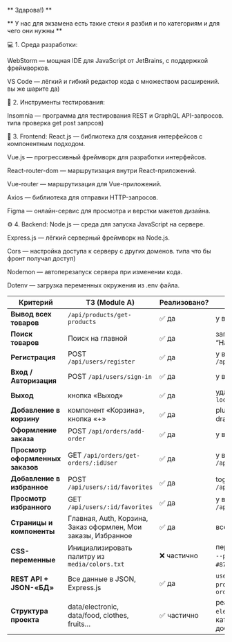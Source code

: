 ** Здарова!) **

** У нас для экзамена есть такие стеки я разбил и по категориям и для чего они нужны **

💻 1. Среда разработки:

WebStorm — мощная IDE для JavaScript от JetBrains, с поддержкой фреймворков.

VS Code — лёгкий и гибкий редактор кода с множеством расширений.
вы же шарите да) 

🧪 2. Инструменты тестирования:

Insomnia — программа для тестирования REST и GraphQL API-запросов.
типа проверка get post запрсов) 

🎨 3. Frontend:
React.js — библиотека для создания интерфейсов с компонентным подходом.

Vue.js — прогрессивный фреймворк для разработки интерфейсов.

React-router-dom — маршрутизация внутри React-приложений.

Vue-router — маршрутизация для Vue-приложений.

Axios — библиотека для отправки HTTP-запросов.

Figma — онлайн-сервис для просмотра и верстки макетов дизайна.

⚙️ 4. Backend:
Node.js — среда для запуска JavaScript на сервере.

Express.js — лёгкий серверный фреймворк на Node.js.

Cors — настройка доступа к серверу с других доменов. типа что бы фронт получал доступ)

Nodemon — автоперезапуск сервера при изменении кода.

Dotenv — загрузка переменных окружения из .env файла.








| Критерий                         | ТЗ (Module A)                                                 | Реализовано? | Примечание                                                                     |
| -------------------------------- | ------------------------------------------------------------- | ------------ | ------------------------------------------------------------------------------ |
| **Вывод всех товаров**           | `/api/products/get-products`                                  | ✅ да         | у вас `GET /api/products`                                                      |
| **Поиск товаров**                | Поиск на главной                                              | ✅ да         | заголовок меняется на “Найдено по…”                                            |
| **Регистрация**                  | POST `/api/users/register`                                    | ✅ да         | у вас POST `/api/register`                                                     |
| **Вход / Авторизация**           | POST `/api/users/sign-in`                                     | ✅ да         | у вас POST `/api/login`                                                        |
| **Выход**                        | кнопка «Выход»                                                | ✅ да         | удаляет `session` и `location.reload()`                                        |
| **Добавление в корзину**         | компонент «Корзина», кнопка «+»                               | ✅ да         | plus-кнопка → `add()` + drawer                                                 |
| **Оформление заказа**            | POST `/api/orders/add-order`                                  | ✅ да         | у вас POST `/api/orders`                                                       |
| **Просмотр оформленных заказов** | GET `/api/orders/get-orders/:idUser`                          | ✅ да         | у вас GET `/api/users/:id/orders`                                              |
| **Добавление в избранное**       | POST `/api/users/:id/favorites`                               | ✅ да         | toggleFav → `POST /api/users/:id/favorites`                                    |
| **Просмотр избранного**          | GET `/api/users/:id/favorites`                                | ✅ да         | у вас GET `/api/users/:id/favorites`                                           |
| **Страницы и компоненты**        | Главная, Auth, Корзина, Заказ оформлен, Мои заказы, Избранное | ✅ да         | все шесть страниц есть                                                         |
| **CSS-переменные**               | Инициализировать палитру из `media/colors.txt`                | ❌ частично   | переменные заданы, но `--primary` должен быть `#8758D4`, а не белым            |
| **REST API + JSON-«БД»**         | Все данные в JSON, Express.js                                 | ✅ да         | `users.json`, `products.json`, `orders.json`                                   |
| **Структура проекта**            | data/electronic, data/food, clothes, fruits…                  | ✅ частично   | реализован только `electronic`, остальные категории можно добавить по аналогии |

